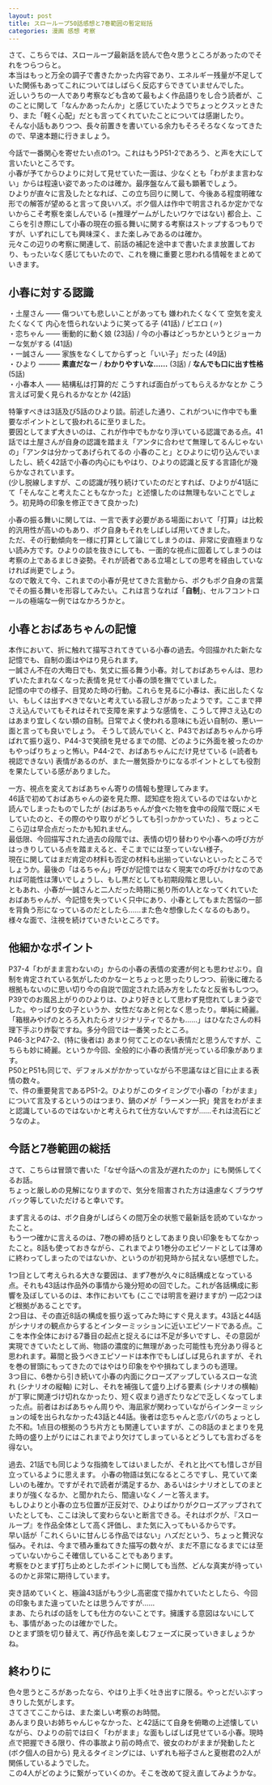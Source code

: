 ```yaml
---
layout: post
title: スローループ50話感想と7巻範囲の暫定総括
categories: 漫画 感想 考察
---
```


さて、こちらでは、スローループ最新話を読んで色々思うところがあったのでそれをつらつらと。  
本当はもっと万全の調子で書きたかった内容であり、エネルギー残量が不足していた関係もあってこれについてはしばらく反応すらできていませんでした。  
近しいうちの一人であり考察なども含めて最もよく作品語りをし合う読者が、このことに関して「なんかあったんか」と感じていたようでちょっとクスッときたり、また「軽く心配」だとも言ってくれていたことについては感謝したり。  
そんな小話もありつつ、長々前置きを書いている余力もそろそろなくなってきたので、早速本題に行きましょう。  

今話で一番関心を寄せたい点の1つ。これはもうP51-2であろう、と声を大にして言いたいところです。  
小春が予てからひよりに対して見せていた一面は、少なくとも「わがまま言わない」からは程遠い姿であったのは確か。最序盤なんて最も顕著でしょう。  
ひよりが直々に言及したとなれば、この立ち回りに関して、今後ある程度明確な形での解答が望めると言って良いハズ。ボク個人は作中で明言されるか定かでないからこそ考察を楽しんでいる (=推理ゲームがしたいワケではない) 都合上、ここらを引き際にして小春の現在の振る舞いに関する考察はストップするつもりですが、いずれにしても興味深く、また楽しみであるのは確か。  
元々この辺りの考察に関連して、前話の補記を途中まで書いたまま放置しており、もったいなく感じてもいたので、これを機に重要と思われる情報をまとめていきます。

## 小春に対する認識

・土屋さん —— 傷ついても悲しいことがあっても 嫌われたくなくて 空気を変えたくなくて 内心を悟られないように笑ってる子 (41話) / ピエロ (〃)  
・恋ちゃん —— 衝動的に動く娘 (23話) / 今の小春はどっちかというとジョーカーな気がする (41話)  
・一誠さん —— 家族をなくしてからずっと「いい子」だった (49話)  
・ひより ——— **素直だなー** / **わかりやすいな……** (3話) / **なんでも口に出す性格** (5話)  
・小春本人 —— 結構私は打算的だ こうすれば面白がってもらえるかなとか こう言えば可愛く見られるかなとか (42話)

特筆すべきは3話及び5話のひより談。前述した通り、これがついに作中でも重要なポイントとして扱われるに至りました。  
要因としてまず大きいのは、これが作中でもかなり浮いている認識である点。41話では土屋さんが自身の認識を踏まえ「アンタに合わせて無理してるんじゃないの」「アンタは分かってあげられてるの 小春のこと」とひよりに切り込んでいましたし、続く42話で小春の内心にもやはり、ひよりの認識と反する言語化が幾らかなされています。  
(少し脱線しますが、この認識が残り続けていたのだとすれば、ひよりが41話にて「そんなこと考えたこともなかった」と述懐したのは無理もないことでしょう。初見時の印象を修正できて良かった)

小春の振る舞いに関しては、一言で表す必要がある場面において「打算」は比較的汎用性が高いのもあり、ボク自身もそれをしばしば用いてきました。  
ただ、その行動傾向を一様に打算として論じてしまうのは、非常に安直極まりない読み方です。ひよりの談を抜きにしても、一面的な視点に固着してしまうのは考察の上であるまじき姿勢。それが読者である立場としての思考を経由していなければ尚更でしょう。  
なので敢えて今、これまでの小春が見せてきた言動から、ボクもボク自身の言葉でその振る舞いを形容してみたい。これは言うなれば「**自制**」、セルフコントロールの極端な一例ではなかろうかと。

## 小春とおばあちゃんの記憶

本作において、折に触れて描写されてきている小春の過去。今回描かれた新たな記憶でも、自制の面はやはり見られます。  
一誠さん不在の大晦日でも、気丈に振る舞う小春。対しておばあちゃんは、思わずいたたまれなくなった表情を見せて小春の頭を撫でていました。  
記憶の中での様子、目覚めた時の行動。これらを見るに小春は、表に出したくない、もしくは出すべきでないと考えている寂しさがあったようです。ここまで押さえ込んでいてもそれはそれで支障を来すような感情を、こうして押さえ込むのはあまり宜しくない類の自制。日常でよく使われる意味にも近い自制の、悪い一面と言っても良いでしょう。
そうして読んでいくと、P43でおばあちゃんから呼ばれて振り返り、P44-3で笑顔を見せるまでの間、どのように外面を被ったのかもやっぱりちょっと怖い。P44-2で、おばあちゃんにだけ見せている (=読者も視認できない) 表情があるのが、また一層気掛かりになるポイントとしても役割を果たしている感がありました。

一方、視点を変えておばあちゃん寄りの情報も整理してみます。  
46話で初めておばあちゃんの姿を見た際、認知症を抱えているのではないかと読んでしまったものでしたが (おばあちゃんが食べた物を食中の段階で既にメモしていたのと、その際のやり取りがどうしても引っかかっていた) 、ちょっとここら辺は早合点だったかも知れません。  
最低限、今回描写された過去の段階では、表情の切り替わりや小春への呼び方がはっきりしている点を踏まえると、そこまでには至っていない様子。  
現在に関してはまだ肯定の材料も否定の材料も出揃っていないといったところでしょうか。最後の「はるちゃん」呼びが記憶ではなく現実での呼びかけなのであれば可能性は薄いでしょうし、もし黒だとしても初期段階と思しい。  
ともあれ、小春が一誠さんと二人だった時期に拠り所の1人となってくれていたおばあちゃんが、今記憶を失っていく只中にあり、小春としてもまた苦悩の一部を背負う形になっているのだとしたら……また色々想像したくなるのもあり。  
様々な面で、注視を続けていきたいところです。

## 他細かなポイント

P37-4「わがまま言わないの」からの小春の表情の変遷が何とも思わせぶり。自制を肯定されている気がしたのかなーとちょっと思ったりしつつ、前後に確たる根拠もないのに思い切り今の自説で固定された読み方をしたなと反省もしつつ。  
P39でのお風呂上がりのひよりは、ひより好きとして思わず見惚れてしまう姿でした。やっぱり女の子というか、女性だなあと何となく思ったり。単純に綺麗。  
「箱根みやげのとろろ入れたらオリジナリティでるかも……」はひなたさんの料理下手ぶり炸裂ですね。多分今回では一番笑ったところ。  
P46-3とP47-2、(特に後者は) あまり何てことのない表情だと思うんですが、こちらも妙に綺麗。というか今回、全般的に小春の表情が光っている印象があります。  
P50とP51も同じで、デフォルメがかかっていながら不思議なほど目に止まる表情の数々。  
で、件の重要発言であるP51-2。ひよりがこのタイミングで小春の「わがまま」について言及するというのはつまり、鍋の〆が「ラーメン一択」発言をわがままと認識しているのではないかと考えられて仕方ないんですが……それは流石にどうなのよ。

## 今話と7巻範囲の総括

さて、こちらは冒頭で書いた「なぜ今話への言及が遅れたのか」にも関係してくるお話。  
ちょっと厳しめの見解になりますので、気分を阻害された方は遠慮なくブラウザバック等していただけると幸いです。

まず言えるのは、ボク自身がしばらくの間万全の状態で最新話を読めていなかったこと。  
もう一つ確かに言えるのは、7巻の締め括りとしてあまり良い印象をもてなかったこと。8話も使っておきながら、これまでより1巻分のエピソードとしては薄めに終わってしまったのではないか、というのが初見時から拭えない感想でした。

1つ目として考えられる大きな要因は、まず7巻が久々に8話構成となっている点。それも43話は作品外の事情から幾分短めの回でした。これが各話構成に影響を及ぼしているのは、本作においても (ここでは明言を避けますが) 一応2つほど根拠があることです。  
2つ目は、その直近8話の構成を振り返ってみた時にすぐ見えます。43話と44話がシナリオの観点からするとインターミッションに近いエピソードである点。ここを本作全体における7番目の起点と捉えるには不足が多いですし、その意図が実現できていたとして尚、物語の濃度的に無理があった可能性も充分あり得ると思われます。幕間と扱うべきエピソードは本作でもしばしば見られますが、それを巻の冒頭にもってきたのではやはり印象をやや損ねてしまうのも道理。  
3つ目に、6巻から引き続いて小春の内面にクローズアップしているスローな流れ (シナリオの縦軸) に対し、それを補強して盛り上げる要素 (シナリオの横軸) が丁寧に関連づけ切れなかったり、短く収まり過ぎたりなどで乏しくなってしまった点。前者はおばあちゃん周りや、海凪家が関わっていながらインターミッションの域を出られなかった43話と44話。後者は恋ちゃんと恋パパのちょっとした不和。1点目の根拠のうち片方とも関連していますが、この8話のまとまりを見た時の盛り上がりにはこれまでより欠けてしまっているとどうしても言わざるを得ない。

過去、21話でも同じような指摘をしてはいましたが、それと比べても惜しさが目立っているように思えます。
小春の物語は気になるところですし、見ていて楽しいのも確か。ですがそれで読者が満足するか、あるいはシナリオとしてのまとまりが強くなるか、と聞かれたら、間違いなくノーと答えます。  
もしひよりと小春の立ち位置が正反対で、ひよりばかりがクローズアップされていたとしても、ここは決して変わらないと断言できる。それはボクが、『スローループ』を作品全体として高く評価し、また気に入ってもいるからです。  
早い話が「これくらいに甘んじる作品ではない」ハズだという、ちょっと贅沢な悩み。それは、今まで積み重ねてきた描写の数々が、まだ不意になるまでには至っていないからこそ確信していることでもあります。  
考察をひとまず打ち止めとしたポイントに関しても当然、どんな真実が待っているのかと非常に期待しています。

突き詰めていくと、極論43話がもう少し高密度で描かれていたとしたら、今回の印象もまた違っていたとは思うんですが……  
まあ、たらればの話をしても仕方のないことです。擁護する意図はないにしても、事情があったのは確かでした。  
ひとまず頭を切り替えて、再び作品を楽しむフェーズに戻っていきましょうかね。

<!--

特筆すべきは3話及び5話のひより談。他よりもだいぶ以前に言及された認識を拾ってきましたが、ひょっとして現時点でも重要なポイントなのではないか、とざっと読み返しながら感じつつあります。  
まず大きいのは、これが作中でもかなり浮いている認識だから。41話では土屋さんが自身の認識を踏まえ「アンタに合わせて無理してるんじゃないの」「アンタは分かってあげられてるの 小春のこと」とひよりに切り込んでいましたし、続く42話で小春の内心にもひよりの認識と反する言語化が幾らかなされています。  
(少し脱線しますが、この認識があったのならひよりが41話にて「そんなこと考えたこともなかった」と述懐したのは無理もないことでしょう。初見時の印象を修正できて良かった)

加えて、もっと重要になる描写もありました。  
29話。ひよりが誕生日プレゼントを出してくれないことで痺れを切らし、不機嫌になる小春の姿。これが今回最大のポイントです。  
ひよりは小春が「怒ってる」ことを容易に見抜いたものの、なぜ小春が「怒ってる」のかは上手く推察できず、結局何に怒りたかったのかを小春は自ら口走ったワケですが、ここでの小春は明らかにひよりの様子を窺った振る舞いを見せていました。  
ボク自身、当時の時点で「小春ってそういう “ネガティブな思いを過剰なほど理性的にやりくりしている” とこがあるよなあ」と流していた (らしい) んですが。

**もしも小春が、ひより曰く「わかりやすい」時の姿を見せた時ですら、常にこれと同種の精神的余剰を保っており、意識してネガティブな感情を小出しにしていた結果なのだとしたら？**

まあ平たく言えば、序盤において「わかりやすい」と評された言動にも29話同様、小春が言うところの「打算」がかなり混じっているではないか、という仮説。  
作中のワードを拝借するのであればこれしかなかろうと思いますが、ボク個人が換言するならこの辺りは強すぎる**自制** (セルフコントロール) 、もしくは**抑圧**です。「いいこにしてるからきらわないで」の「いいこにしてる」と本質的に同じ、例え余剰と形容するにしても仮初めのモノでしかありません。

ただし一方で、これらさえも小春の言う「打算」だったとすると、作中における小春の内面はある程度わかりやすく掴みやすいモノになってきます。

## 作中序盤で小春が見せた行動傾向の由来

・少し憧れた その子[=ひより]も土屋さんも私が出せない感情を出せることに (37話、小春本人談)  
・なめられたら終わりだからね 早めにヒエラルキーの頂点に立ちなよ (40話、土屋さんの指針)  
・小春は突拍子もない行動はするけど わがままを言ったことはなくて (49話、一誠さん談)

打算もとい自制の方向性として上がるのはこの辺りかな。  
振る舞いの奇抜さやわがままかどうかはさておき、「嫌われ」得るような後ろ向きな感情を表に出すの自体が悪いワケではないことは、21話でもひよりから改めて訴えられていますし、小春自身それより更に過去の時点で、そんな2人への憧れがあると認めていました。  
ここからまず1つ考えられたのは、**(特に土屋さんを参考にしながら)小春がそれまで出せなかった感情を上手く出せるよう努めている**こと。練習と言っても良いかもしれない。

更に少し深く掘り下げるとするなら、ひより(たち)にはどの程度そういった感情を出せるのか見積もっている

-->

## 終わりに

色々思うところがあったなら、やはり上手く吐き出すに限る。やっとだいぶすっきりした気がします。  
さてさてここからは、また楽しい考察のお時間。  
あんまり良いお姉ちゃんじゃなかった、と42話にて自身を俯瞰の上述懐していながら、ひよりの前では曰く「わがまま」な面もしばしば見せている小春。現時点で把握できる限り、件の事故より前の時点で、彼女のわがままが発動したと (ボク個人の目から) 見えるタイミングには、いずれも裕子さんと夏樹君の2人が関係しているようでした。  
この4人がどのように繋がっていくのか。そこを改めて捉え直してみようかな。
